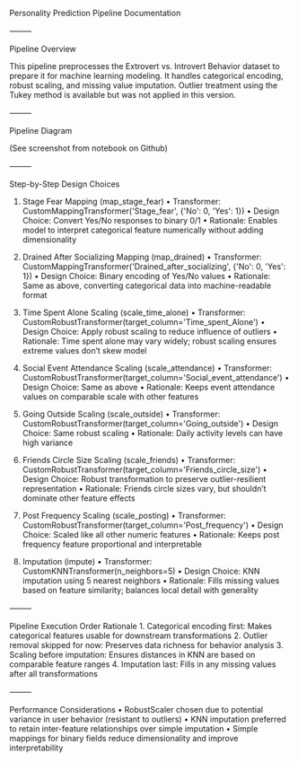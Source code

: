 Personality Prediction Pipeline Documentation

⸻

Pipeline Overview

This pipeline preprocesses the Extrovert vs. Introvert Behavior dataset to prepare it for machine learning modeling. It handles categorical encoding, robust scaling, and missing value imputation. Outlier treatment using the Tukey method is available but was not applied in this version.

⸻

Pipeline Diagram

(See screenshot from notebook on Github)

⸻

Step-by-Step Design Choices

1. Stage Fear Mapping (map_stage_fear)
	•	Transformer: CustomMappingTransformer('Stage_fear', {'No': 0, 'Yes': 1})
	•	Design Choice: Convert Yes/No responses to binary 0/1
	•	Rationale: Enables model to interpret categorical feature numerically without adding dimensionality

2. Drained After Socializing Mapping (map_drained)
	•	Transformer: CustomMappingTransformer('Drained_after_socializing', {'No': 0, 'Yes': 1})
	•	Design Choice: Binary encoding of Yes/No values
	•	Rationale: Same as above, converting categorical data into machine-readable format

3. Time Spent Alone Scaling (scale_time_alone)
	•	Transformer: CustomRobustTransformer(target_column='Time_spent_Alone')
	•	Design Choice: Apply robust scaling to reduce influence of outliers
	•	Rationale: Time spent alone may vary widely; robust scaling ensures extreme values don’t skew model

4. Social Event Attendance Scaling (scale_attendance)
	•	Transformer: CustomRobustTransformer(target_column='Social_event_attendance')
	•	Design Choice: Same as above
	•	Rationale: Keeps event attendance values on comparable scale with other features

5. Going Outside Scaling (scale_outside)
	•	Transformer: CustomRobustTransformer(target_column='Going_outside')
	•	Design Choice: Same robust scaling
	•	Rationale: Daily activity levels can have high variance

6. Friends Circle Size Scaling (scale_friends)
	•	Transformer: CustomRobustTransformer(target_column='Friends_circle_size')
	•	Design Choice: Robust transformation to preserve outlier-resilient representation
	•	Rationale: Friends circle sizes vary, but shouldn’t dominate other feature effects

7. Post Frequency Scaling (scale_posting)
	•	Transformer: CustomRobustTransformer(target_column='Post_frequency')
	•	Design Choice: Scaled like all other numeric features
	•	Rationale: Keeps post frequency feature proportional and interpretable

8. Imputation (impute)
	•	Transformer: CustomKNNTransformer(n_neighbors=5)
	•	Design Choice: KNN imputation using 5 nearest neighbors
	•	Rationale: Fills missing values based on feature similarity; balances local detail with generality

⸻

Pipeline Execution Order Rationale
	1.	Categorical encoding first: Makes categorical features usable for downstream transformations
	2.	Outlier removal skipped for now: Preserves data richness for behavior analysis
	3.	Scaling before imputation: Ensures distances in KNN are based on comparable feature ranges
	4.	Imputation last: Fills in any missing values after all transformations

⸻

Performance Considerations
	•	RobustScaler chosen due to potential variance in user behavior (resistant to outliers)
	•	KNN imputation preferred to retain inter-feature relationships over simple imputation
	•	Simple mappings for binary fields reduce dimensionality and improve interpretability